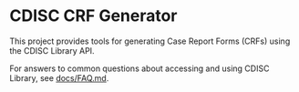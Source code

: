 # CDISC CRF Generator

This project provides tools for generating Case Report Forms (CRFs) using the CDISC Library API.

For answers to common questions about accessing and using CDISC Library, see [docs/FAQ.md](docs/FAQ.md).

